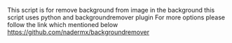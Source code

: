 This script is for remove background from image in the background this script uses python and backgroundremover plugin
For more options please follow the link which mentioned below
https://github.com/nadermx/backgroundremover
